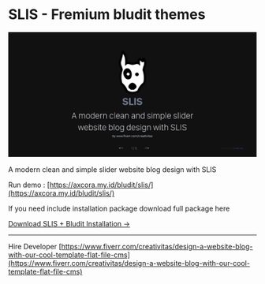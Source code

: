 # SLIS - Fremium bludit themes

![slis bludit website blog themes template](img/slis.png)

A modern clean and simple slider website blog design with SLIS 

Run demo : [https://axcora.my.id/bludit/slis/](https://axcora.my.id/bludit/slis/)

If you need include installation package download full package here

[Download SLIS + Bludit Installation →](https://creativitaz.gumroad.com/l/slisbludit)

---------------------

Hire Developer [https://www.fiverr.com/creativitas/design-a-website-blog-with-our-cool-template-flat-file-cms](https://www.fiverr.com/creativitas/design-a-website-blog-with-our-cool-template-flat-file-cms)
